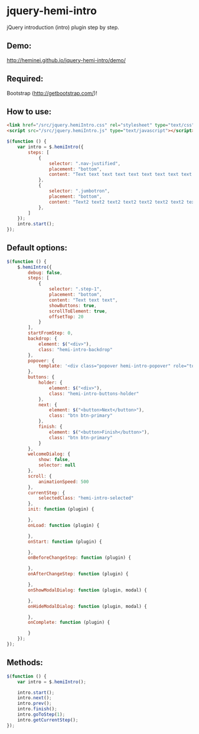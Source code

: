 jquery-hemi-intro
=========================

jQuery introduction (intro) plugin step by step.

Demo:
-----------

http://heminei.github.io/jquery-hemi-intro/demo/

Required:
-----------

Bootstrap (http://getbootstrap.com/)!

How to use:
-----------

```html
<link href="/src/jquery.hemiIntro.css" rel="stylesheet" type="text/css"/>
<script src="/src/jquery.hemiIntro.js" type="text/javascript"></script>
```

```javascript
$(function () {
	var intro = $.hemiIntro({
		steps: [
			{
				selector: ".nav-justified",
				placement: "bottom",
				content: "Text text text text text text text text text text",
			},
			{
				selector: ".jumbotron",
				placement: "bottom",
				content: "Text2 text2 text2 text2 text2 text2 text2 text2 text2 text2 text2 text2"
			},
		]
	});
	intro.start();
});
```

Default options:
-----------
```javascript
$(function () {
	$.hemiIntro({
		debug: false,
		steps: [
			{
				selector: ".step-1",
				placement: "bottom",
				content: "Text text text",
				showButtons: true,
				scrollToElement: true,
				offsetTop: 20
			}
		],
		startFromStep: 0,
		backdrop: {
			element: $("<div>"),
			class: "hemi-intro-backdrop"
		},
		popover: {
			template: '<div class="popover hemi-intro-popover" role="tooltip"><div class="arrow"></div><h3 class="popover-title"></h3><div class="popover-content"></div></div>'
		},
		buttons: {
			holder: {
				element: $("<div>"),
				class: "hemi-intro-buttons-holder"
			},
			next: {
				element: $("<button>Next</button>"),
				class: "btn btn-primary"
			},
			finish: {
				element: $("<button>Finish</button>"),
				class: "btn btn-primary"
			}
		},
		welcomeDialog: {
			show: false,
			selector: null
		},
		scroll: {
			animationSpeed: 500
		},
		currentStep: {
			selectedClass: "hemi-intro-selected"
		},
		init: function (plugin) {

		},
		onLoad: function (plugin) {

		},
		onStart: function (plugin) {

		},
		onBeforeChangeStep: function (plugin) {

		},
		onAfterChangeStep: function (plugin) {

		},
		onShowModalDialog: function (plugin, modal) {

		},
		onHideModalDialog: function (plugin, modal) {

		},
		onComplete: function (plugin) {

		}
	});
});
```

Methods:
-----------
```javascript
$(function () {
	var intro = $.hemiIntro();

	intro.start();
	intro.next();
	intro.prev();
	intro.finish();
	intro.goToStep(1);
	intro.getCurrentStep();
});
```
